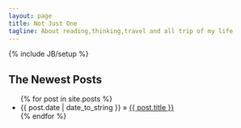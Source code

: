 ```yaml
---
layout: page
title: Not Just One
tagline: About reading,thinking,travel and all trip of my life
---
```

{% include JB/setup %}


## The Newest Posts

<ul class="posts">
  {% for post in site.posts %}
    <li><span>{{ post.date | date_to_string }}</span> &raquo; <a href="{{ BASE_PATH }}{{ post.url }}">{{ post.title }}</a></li>
  {% endfor %}
</ul>
